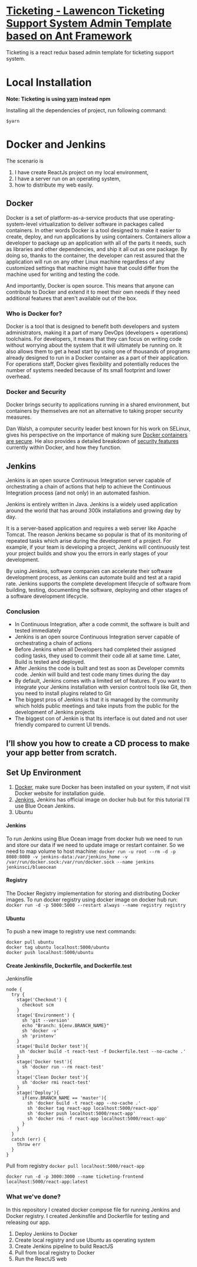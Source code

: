 # [Ticketing - Lawencon Ticketing Support System Admin Template based on Ant Framework](https://www.lawencon.com/ "Lawencon")
Ticketing is a react redux based admin template for ticketing support system.

# Local Installation

**Note: Ticketing is using [yarn](https://yarnpkg.com/en/docs/install) instead npm**

Installing all the dependencies of project, run following command:

``` $yarn ```


# Docker and Jenkins
The scenario is
1. I have create ReactJs project on my local environment,
2. I have a server run on an operating system,
3. how to distribute my web easily.

## Docker
Docker is a set of platform-as-a-service products that use operating-system-level virtualization to deliver software in packages called containers. In other words Docker is a tool designed to make it easier to create, deploy, and run applications by using containers. Containers allow a developer to package up an application with all of the parts it needs, such as libraries and other dependencies, and ship it all out as one package. By doing so, thanks to the container, the developer can rest assured that the application will run on any other Linux machine regardless of any customized settings that machine might have that could differ from the machine used for writing and testing the code.

And importantly, Docker is open source. This means that anyone can contribute to Docker and extend it to meet their own needs if they need additional features that aren't available out of the box.


### Who is Docker for? ###
Docker is a tool that is designed to benefit both developers and system administrators, making it a part of many DevOps (developers + operations) toolchains. For developers, it means that they can focus on writing code without worrying about the system that it will ultimately be running on. It also allows them to get a head start by using one of thousands of programs already designed to run in a Docker container as a part of their application. For operations staff, Docker gives flexibility and potentially reduces the number of systems needed because of its small footprint and lower overhead.


### Docker and Security ###
Docker brings security to applications running in a shared environment, but containers by themselves are not an alternative to taking proper security measures.

Dan Walsh, a computer security leader best known for his work on SELinux, gives his perspective on the importance of making sure [Docker containers are secure](https://opensource.com/business/14/7/docker-security-selinux). He also provides a detailed breakdown of [security features](https://opensource.com/business/14/9/security-for-docker) currently within Docker, and how they function.



## Jenkins
Jenkins is an open source Continuous Integration server capable of orchestrating a chain of actions that help to achieve the Continuous Integration process (and not only) in an automated fashion.

Jenkins is entirely written in Java. Jenkins is a widely used application around the world that has around 300k installations and growing day by day.

It is a server-based application and requires a web server like Apache Tomcat. The reason Jenkins became so popular is that of its monitoring of repeated tasks which arise during the development of a project. For example, if your team is developing a project, Jenkins will continuously test your project builds and show you the errors in early stages of your development.

By using Jenkins, software companies can accelerate their software development process, as Jenkins can automate build and test at a rapid rate. Jenkins supports the complete development lifecycle of software from building, testing, documenting the software, deploying and other stages of a software development lifecycle.

### Conclusion
* In Continuous Integration, after a code commit, the software is built and tested immediately
* Jenkins is an open source Continuous Integration server capable of orchestrating a chain of actions
* Before Jenkins when all Developers had completed their assigned coding tasks, they used to commit their code all at same time. Later, Build is tested and deployed.
* After Jenkins the code is built and test as soon as Developer commits code. Jenkin will build and test code many times during the day
* By default, Jenkins comes with a limited set of features. If you want to integrate your Jenkins installation with version control tools like Git, then you need to install plugins related to Git
* The biggest pros of Jenkins is that it is managed by the community which holds public meetings and take inputs from the public for the development of Jenkins projects
* The biggest con of Jenkin is that Its interface is out dated and not user friendly compared to current UI trends.


## **I’ll show you how to create a CD process to make your app better from scratch.** ##

## Set Up Environment
1. [Docker](https://www.docker.com/), make sure Docker has been installed on your system, if not visit Docker website for installation guide.
2. [Jenkins](https://jenkins.io/), Jenkins has official image on docker hub but for this tutorial I'll use Blue Ocean Jenkins.
3. Ubuntu

#### Jenkins ####
To run Jenkins using Blue Ocean image from docker hub we need to run and store our data if we need to update image or restart container. So we need to map volume to host machine:
``` docker run -u root --rm -d -p 8080:8080 -v jenkins-data:/var/jenkins_home -v /var/run/docker.sock:/var/run/docker.sock --name jenkins jenkinsci/blueocean ```

#### Registry ####
The Docker Registry implementation for storing and distributing Docker images.
To run docker registry using docker image on docker hub run:
``` docker run -d -p 5000:5000 --restart always --name registry registry ```

#### Ubuntu ####
To push a new image to registry use next commands:
```
docker pull ubuntu
docker tag ubuntu localhost:5000/ubuntu
docker push localhost:5000/ubuntu
```

#### Create Jenkinsfile, Dockerfile, and Dockerfile.test
Jenkinsfile
```
node {
  try {
    stage('Checkout') {
      checkout scm
    }
    stage('Environment') {
      sh 'git --version'
      echo "Branch: ${env.BRANCH_NAME}"
      sh 'docker -v'
      sh 'printenv'
    }
    stage('Build Docker test'){
     sh 'docker build -t react-test -f Dockerfile.test --no-cache .'
    }
    stage('Docker test'){
      sh 'docker run --rm react-test'
    }
    stage('Clean Docker test'){
      sh 'docker rmi react-test'
    }
    stage('Deploy'){
      if(env.BRANCH_NAME == 'master'){
        sh 'docker build -t react-app --no-cache .'
        sh 'docker tag react-app localhost:5000/react-app'
        sh 'docker push localhost:5000/react-app'
        sh 'docker rmi -f react-app localhost:5000/react-app'
      }
    }
  }
  catch (err) {
    throw err
  }
}
```

Pull from registry
``` docker pull localhost:5000/react-app ```

``` docker run -d -p 3000:3000 --name ticketing-frontend localhost:5000/react-app:latest ```


### What we've done? ###
In this repository I created docker compose file for running Jenkins and Docker registry. I created Jenkinsfile and Dockerfile for testing and releasing our app.

1. Deploy Jenkins to Docker
2. Create local registry and use Ubuntu as operating system
3. Create Jenkins pipeline to build ReactJS
4. Pull from local registry to Docker
5. Run the ReactJS web